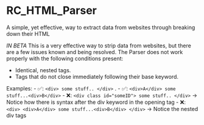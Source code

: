# RC_HTML_Parser
A simple, yet effective, way to extract data from websites through breaking down their HTML

*IN BETA*
This is a very effective way to strip data from websites, but there are a few issues known and being resolved. The Parser does not work properly with the following conditions present:
 - Identical, nested tags.
 - Tags that do not close immediately following their base keyword.
 
 Examples: 
    -     ✅: `<div> some stuff.. </div>` .
    -     ✅: `<div>A</div> some stuff...<div>B</div>`
    -     ❌: `<div class id="someID"> some stuff.. </div>` -> Notice how there is syntax after the div keyword in the opening tag
    -     ❌: `<div> <div>A</div> some stuff...<div>B</div> </div>` -> Notice the nested div tags

